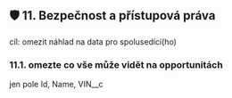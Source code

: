 ## 🛡️ 11. Bezpečnost a přístupová práva
cíl: omezit náhlad na data pro spolusedící(ho)

### 11.1. omezte co vše může vidět na opportunitách
jen pole Id, Name, VIN__c
